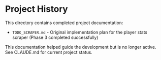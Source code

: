 # Project History

This directory contains completed project documentation:

- `TODO_SCRAPER.md` - Original implementation plan for the player stats scraper (Phase 3 completed successfully)

This documentation helped guide the development but is no longer active. See CLAUDE.md for current project status.
